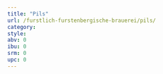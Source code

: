 ```yaml
---
title: "Pils"
url: /furstlich-furstenbergische-brauerei/pils/
category: 
style: 
abv: 0
ibu: 0
srm: 0
upc: 0
---
```


